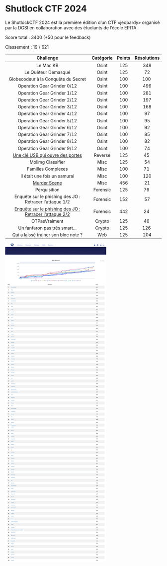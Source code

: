 # Shutlock CTF 2024

Le ShutlockCTF 2024 est la première édition d’un CTF «jeopardy» organisé par la DGSI en collaboration
avec des étudiants de l’école EPITA.

Score total : 3400 (+50 pour le feedback)

Classement : 19 / 621

| Challenge  | Catégorie | Points | Résolutions |
|:-------------:|:-------------:|:-------------:|:-------------:|
| Le Mac KB | Osint | 125 | 348 |
| Le Quêteur Démasqué | Osint | 125 | 72 |
| Globecodeur à la Conquête du Secret | Osint | 100 | 100 |
| Operation Gear Grinder 0/12 | Osint | 100 | 496 |
| Operation Gear Grinder 1/12 | Osint | 100 | 281 |
| Operation Gear Grinder 2/12 | Osint | 100 | 197 |
| Operation Gear Grinder 3/12 | Osint | 100 | 168 |
| Operation Gear Grinder 4/12 | Osint | 100 | 97 |
| Operation Gear Grinder 5/12 | Osint | 100 | 95 |
| Operation Gear Grinder 6/12 | Osint | 100 | 92 |
| Operation Gear Grinder 7/12 | Osint | 100 | 85 |
| Operation Gear Grinder 8/12 | Osint | 100 | 82 |
| Operation Gear Grinder 9/12 | Osint | 100 | 74 |
| [Une clé USB qui ouvre des portes](<cle usb/README.md>)| Reverse | 125 | 45 |
| Molimg Classifier | Misc | 125 | 54 |
| Familles Complexes | Misc | 100 | 71 |
| Il était une fois un samurai | Misc | 100 | 120 |
| [Murder Scene](<Murder Scene/README.md>) | Misc | 456 | 21 |
| Perquisition | Forensic | 125 | 79 |
| Enquête sur le phishing des JO : Retracer l'attaque 1/2 | Forensic | 152 | 57 |
| [Enquête sur le phishing des JO : Retracer l'attaque 2/2](<Enquête JO 2-2/README.md>) | Forensic | 442 | 24 |
| OTPasVraiment | Crypto | 125 | 46 |
| Un fanfaron pas très smart... | Crypto | 125 | 126 |
| Qui a laissé trainer son bloc note ? | Web | 125 | 204 |

![Classement](classement.png)
